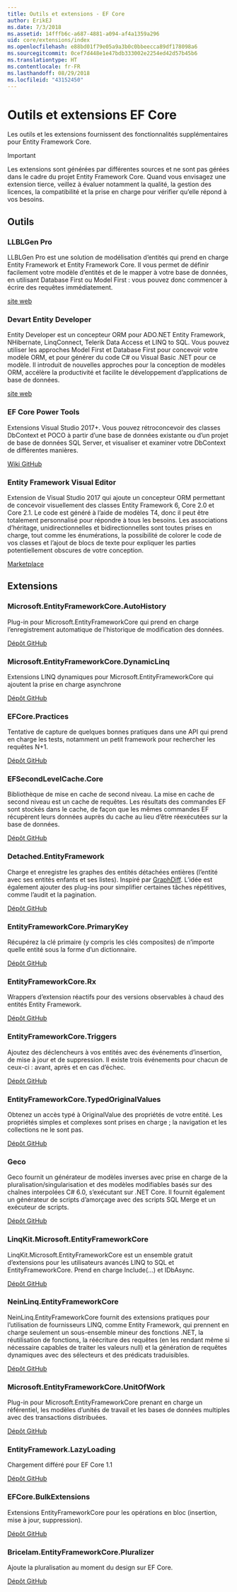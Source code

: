 ```yaml
---
title: Outils et extensions - EF Core
author: ErikEJ
ms.date: 7/3/2018
ms.assetid: 14fffb6c-a687-4881-a094-af4a1359a296
uid: core/extensions/index
ms.openlocfilehash: e88bd01f79e05a9a3b0c0bbeecca89df178098a6
ms.sourcegitcommit: 0cef7d448e1e47bdb333002e2254ed42d57b45b6
ms.translationtype: HT
ms.contentlocale: fr-FR
ms.lasthandoff: 08/29/2018
ms.locfileid: "43152450"
---
```

# <a name="ef-core-tools--extensions"></a>Outils et extensions EF Core

Les outils et les extensions fournissent des fonctionnalités supplémentaires pour Entity Framework Core.

> [!IMPORTANT]  
> Les extensions sont générées par différentes sources et ne sont pas gérées dans le cadre du projet Entity Framework Core. Quand vous envisagez une extension tierce, veillez à évaluer notamment la qualité, la gestion des licences, la compatibilité et la prise en charge pour vérifier qu’elle répond à vos besoins.

## <a name="tools"></a>Outils

### <a name="llblgen-pro"></a>LLBLGen Pro

LLBLGen Pro est une solution de modélisation d’entités qui prend en charge Entity Framework et Entity Framework Core. Il vous permet de définir facilement votre modèle d’entités et de le mapper à votre base de données, en utilisant Database First ou Model First : vous pouvez donc commencer à écrire des requêtes immédiatement.

[site web](https://www.llblgen.com/)

### <a name="devart-entity-developer"></a>Devart Entity Developer

Entity Developer est un concepteur ORM pour ADO.NET Entity Framework, NHibernate, LinqConnect, Telerik Data Access et LINQ to SQL. Vous pouvez utiliser les approches Model First et Database First pour concevoir votre modèle ORM, et pour générer du code C# ou Visual Basic .NET pour ce modèle. Il introduit de nouvelles approches pour la conception de modèles ORM, accélère la productivité et facilite le développement d’applications de base de données.

[site web](https://www.devart.com/entitydeveloper/)

### <a name="ef-core-power-tools"></a>EF Core Power Tools

Extensions Visual Studio 2017+. Vous pouvez rétroconcevoir des classes DbContext et POCO à partir d’une base de données existante ou d’un projet de base de données SQL Server, et visualiser et examiner votre DbContext de différentes manières.

[Wiki GitHub](https://github.com/ErikEJ/SqlCeToolbox/wiki/EF-Core-Power-Tools)

### <a name="entity-framework-visual-editor"></a>Entity Framework Visual Editor

Extension de Visual Studio 2017 qui ajoute un concepteur ORM permettant de concevoir visuellement des classes Entity Framework 6, Core 2.0 et Core 2.1. Le code est généré à l’aide de modèles T4, donc il peut être totalement personnalisé pour répondre à tous les besoins. Les associations d’héritage, unidirectionnelles et bidirectionnelles sont toutes prises en charge, tout comme les énumérations, la possibilité de colorer le code de vos classes et l’ajout de blocs de texte pour expliquer les parties potentiellement obscures de votre conception.

[Marketplace](https://marketplace.visualstudio.com/items?itemName=michaelsawczyn.EFDesigner)

## <a name="extensions"></a>Extensions

### <a name="microsoftentityframeworkcoreautohistory"></a>Microsoft.EntityFrameworkCore.AutoHistory

Plug-in pour Microsoft.EntityFrameworkCore qui prend en charge l’enregistrement automatique de l’historique de modification des données.

[Dépôt GitHub](https://github.com/Arch/AutoHistory/)

### <a name="microsoftentityframeworkcoredynamiclinq"></a>Microsoft.EntityFrameworkCore.DynamicLinq

Extensions LINQ dynamiques pour Microsoft.EntityFrameworkCore qui ajoutent la prise en charge asynchrone

 [Dépôt GitHub](https://github.com/StefH/System.Linq.Dynamic.Core/)

### <a name="efcorepractices"></a>EFCore.Practices

Tentative de capture de quelques bonnes pratiques dans une API qui prend en charge les tests, notamment un petit framework pour rechercher les requêtes N+1.

[Dépôt GitHub](https://github.com/riezebosch/efcore-practices/tree/master/src/EFCore.Practices/)

### <a name="efsecondlevelcachecore"></a>EFSecondLevelCache.Core

Bibliothèque de mise en cache de second niveau. La mise en cache de second niveau est un cache de requêtes. Les résultats des commandes EF sont stockés dans le cache, de façon que les mêmes commandes EF récupèrent leurs données auprès du cache au lieu d’être réexécutées sur la base de données.

[Dépôt GitHub](https://github.com/VahidN/EFSecondLevelCache.Core/)

### <a name="detachedentityframework"></a>Detached.EntityFramework

Charge et enregistre les graphes des entités détachées entières (l’entité avec ses entités enfants et ses listes). Inspiré par [GraphDiff](https://github.com/refactorthis/GraphDiff/). L’idée est également ajouter des plug-ins pour simplifier certaines tâches répétitives, comme l’audit et la pagination.

[Dépôt GitHub](https://github.com/leonardoporro/Detached/)

### <a name="entityframeworkcoreprimarykey"></a>EntityFrameworkCore.PrimaryKey

Récupérez la clé primaire (y compris les clés composites) de n’importe quelle entité sous la forme d’un dictionnaire.

[Dépôt GitHub](https://github.com/NickStrupat/EntityFramework.PrimaryKey/)

### <a name="entityframeworkcorerx"></a>EntityFrameworkCore.Rx

Wrappers d’extension réactifs pour des versions observables à chaud des entités Entity Framework.

[Dépôt GitHub](https://github.com/NickStrupat/EntityFramework.Rx/)

### <a name="entityframeworkcoretriggers"></a>EntityFrameworkCore.Triggers

Ajoutez des déclencheurs à vos entités avec des événements d’insertion, de mise à jour et de suppression. Il existe trois événements pour chacun de ceux-ci : avant, après et en cas d’échec.

[Dépôt GitHub](https://github.com/NickStrupat/EntityFramework.Triggers/)

### <a name="entityframeworkcoretypedoriginalvalues"></a>EntityFrameworkCore.TypedOriginalValues

Obtenez un accès typé à OriginalValue des propriétés de votre entité. Les propriétés simples et complexes sont prises en charge ; la navigation et les collections ne le sont pas.

[Dépôt GitHub](https://github.com/NickStrupat/EntityFramework.TypedOriginalValues/)

### <a name="geco"></a>Geco

Geco fournit un générateur de modèles inverses avec prise en charge de la pluralisation/singularisation et des modèles modifiables basés sur des chaînes interpolées C# 6.0, s’exécutant sur .NET Core. Il fournit également un générateur de scripts d’amorçage avec des scripts SQL Merge et un exécuteur de scripts.

[Dépôt GitHub](https://github.com/iQuarc/Geco)

### <a name="linqkitmicrosoftentityframeworkcore"></a>LinqKit.Microsoft.EntityFrameworkCore

LinqKit.Microsoft.EntityFrameworkCore est un ensemble gratuit d’extensions pour les utilisateurs avancés LINQ to SQL et EntityFrameworkCore. Prend en charge Include(...) et IDbAsync.

[Dépôt GitHub](https://github.com/scottksmith95/LINQKit/)

### <a name="neinlinqentityframeworkcore"></a>NeinLinq.EntityFrameworkCore

NeinLinq.EntityFrameworkCore fournit des extensions pratiques pour l’utilisation de fournisseurs LINQ, comme Entity Framework, qui prennent en charge seulement un sous-ensemble mineur des fonctions .NET, la réutilisation de fonctions, la réécriture des requêtes (en les rendant même si nécessaire capables de traiter les valeurs null) et la génération de requêtes dynamiques avec des sélecteurs et des prédicats traduisibles.

[Dépôt GitHub](https://github.com/axelheer/nein-linq/)

### <a name="microsoftentityframeworkcoreunitofwork"></a>Microsoft.EntityFrameworkCore.UnitOfWork

Plug-in pour Microsoft.EntityFrameworkCore prenant en charge un référentiel, les modèles d’unités de travail et les bases de données multiples avec des transactions distribuées.

[Dépôt GitHub](https://github.com/Arch/UnitOfWork/)

### <a name="entityframeworklazyloading"></a>EntityFramework.LazyLoading

Chargement différé pour EF Core 1.1

[Dépôt GitHub](https://github.com/darxis/EntityFramework.LazyLoading)

### <a name="efcorebulkextensions"></a>EFCore.BulkExtensions

Extensions EntityFrameworkCore pour les opérations en bloc (insertion, mise à jour, suppression).

[Dépôt GitHub](https://github.com/borisdj/EFCore.BulkExtensions)

### <a name="bricelamentityframeworkcorepluralizer"></a>Bricelam.EntityFrameworkCore.Pluralizer

Ajoute la pluralisation au moment du design sur EF Core.

[Dépôt GitHub](https://github.com/bricelam/EFCore.Pluralizer)
